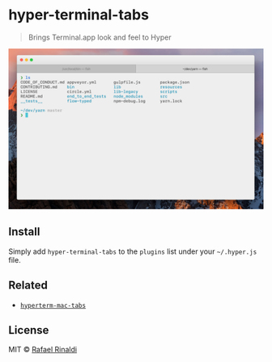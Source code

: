 # hyper-terminal-tabs

> Brings Terminal.app look and feel to Hyper

<img width=1030 src=screenshot.jpg>

## Install

Simply add `hyper-terminal-tabs` to the `plugins` list under your `~/.hyper.js` file.

## Related

* [`hyperterm-mac-tabs`](https://github.com/insanityfarm/hyperterm-mactabs)

## License

MIT © [Rafael Rinaldi](http://rinaldi.io)
